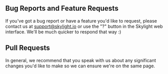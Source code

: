 ## Bug Reports and Feature Requests

If you've got a bug report or have a feature you'd like to request, please contact us at support@skylight.io or use the "?" button in the Skylight web interface. We'll be much quicker to respond that way :)

## Pull Requests

In general, we recommend that you speak with us about any significant changes you'd like to make so we can ensure we're on the same page.

